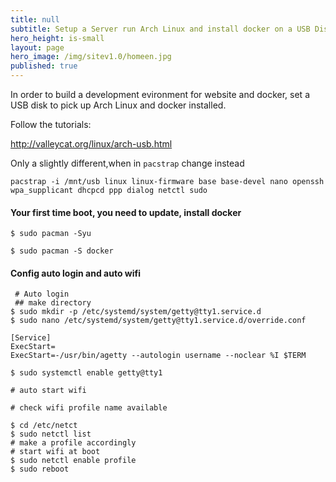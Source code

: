 ```yaml
---
title: null
subtitle: Setup a Server run Arch Linux and install docker on a USB Disk
hero_height: is-small
layout: page
hero_image: /img/sitev1.0/homeen.jpg
published: true
---
```


In order to build a development evironment for website and docker, set a USB disk to pick up Arch Linux and docker installed.

Follow the tutorials:

http://valleycat.org/linux/arch-usb.html

Only a slightly different,when in `pacstrap` change instead

`pacstrap -i /mnt/usb linux linux-firmware base base-devel nano openssh wpa_supplicant dhcpcd ppp dialog netctl sudo`

#### Your first time boot, you need to update, install docker 

`$ sudo pacman -Syu`

`$ sudo pacman -S docker`
    
#### Config auto login and auto wifi

     # Auto login
     ## make directory
    $ sudo mkdir -p /etc/systemd/system/getty@tty1.service.d
    $ sudo nano /etc/systemd/system/getty@tty1.service.d/override.conf

    [Service]
    ExecStart=
    ExecStart=-/usr/bin/agetty --autologin username --noclear %I $TERM

    $ sudo systemctl enable getty@tty1

    # auto start wifi

    # check wifi profile name available

    $ cd /etc/netct
    $ sudo netctl list
    # make a profile accordingly
    # start wifi at boot
    $ sudo netctl enable profile
    $ sudo reboot
